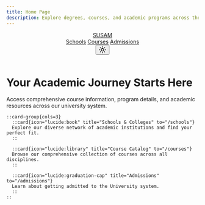 ```yaml
---
title: Home Page
description: Explore degrees, courses, and academic programs across the State University System of America.
---
```


<div class="flex flex-col min-h-screen">
  <header class="sticky top-0 z-50 w-full border-b bg-background/95 backdrop-blur supports-[backdrop-filter]:bg-background/60">
    <div class="container flex h-14 max-w-screen-2xl items-center justify-between">
      <div class="flex items-center gap-6">
        <a href="/" class="flex items-center space-x-2">
          <span class="font-bold inline-block">SUSAM</span>
        </a>
        <nav class="hidden md:flex gap-6">
          <a href="/schools" class="text-sm font-medium hover:text-foreground/80">Schools</a>
          <a href="/courses" class="text-sm font-medium hover:text-foreground/80">Courses</a>
          <a href="/admissions" class="text-sm font-medium hover:text-foreground/80">Admissions</a>
        </nav>
      </div>
      <div class="flex items-center gap-4">
        <button class="inline-flex items-center justify-center rounded-md text-sm font-medium hover:bg-accent hover:text-accent-foreground h-9 w-9">
          <svg xmlns="http://www.w3.org/2000/svg" width="20" height="20" viewBox="0 0 24 24" fill="none" stroke="currentColor" stroke-width="2" stroke-linecap="round" stroke-linejoin="round" class="lucide lucide-sun"><circle cx="12" cy="12" r="4"/><path d="M12 2v2"/><path d="M12 20v2"/><path d="m4.93 4.93 1.41 1.41"/><path d="m17.66 17.66 1.41 1.41"/><path d="M2 12h2"/><path d="M20 12h2"/><path d="m6.34 17.66-1.41 1.41"/><path d="m19.07 4.93-1.41 1.41"/></svg>
        </button>
      </div>
    </div>
  </header>

  <div class="container max-w-screen-2xl flex-1">
    <div class="flex flex-col items-center justify-center space-y-8 text-center py-12 md:py-24">
      <div class="space-y-4 max-w-3xl">
        <h1 class="font-heading text-4xl md:text-6xl font-bold bg-clip-text text-transparent bg-gradient-to-r from-gray-900 to-gray-600 dark:from-gray-100 dark:to-gray-400">
          Your Academic Journey 
          <span class="block text-gradient-to-r from-blue-600 to-indigo-600">Starts Here</span>
        </h1>
        <p class="text-xl text-muted-foreground">
          Access comprehensive course information, program details, and academic resources across our university system.
        </p>
      </div>
    </div>

    ::card-group{cols=3}
      ::card{icon="lucide:book" title="Schools & Colleges" to="/schools"}
      Explore our diverse network of academic institutions and find your perfect fit.
      ::

      ::card{icon="lucide:library" title="Course Catalog" to="/courses"}
      Browse our comprehensive collection of courses across all disciplines.
      ::

      ::card{icon="lucide:graduation-cap" title="Admissions" to="/admissions"}
      Learn about getting admitted to the University system.
      ::
    ::